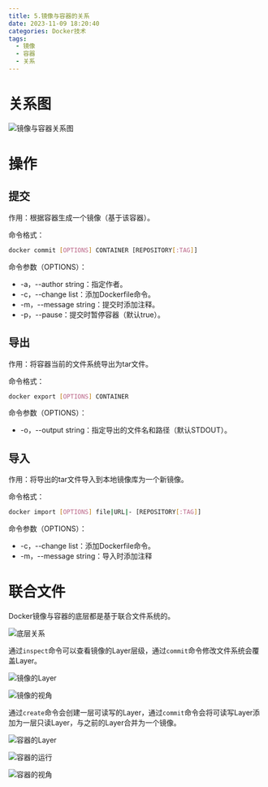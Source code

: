 ```yaml
---
title: 5.镜像与容器的关系
date: 2023-11-09 18:20:40
categories: Docker技术
tags: 
  - 镜像
  - 容器
  - 关系
---
```


# 关系图

![镜像与容器关系图](image-20231109182315023.png "关系图")

# 操作

## 提交

作用：根据容器生成一个镜像（基于该容器）。

命令格式：

```bash
docker commit [OPTIONS] CONTAINER [REPOSITORY[:TAG]]
```

命令参数（OPTIONS）：

* -a，--author string：指定作者。
* -c，--change list：添加Dockerfile命令。
* -m，--message string：提交时添加注释。
* -p，--pause：提交时暂停容器（默认true）。

## 导出

作用：将容器当前的文件系统导出为tar文件。

命令格式：

```bash
docker export [OPTIONS] CONTAINER
```

命令参数（OPTIONS）：

* -o，--output string：指定导出的文件名和路径（默认STDOUT）。

## 导入

作用：将导出的tar文件导入到本地镜像库为一个新镜像。

命令格式：

```bash
docker import [OPTIONS] file|URL|- [REPOSITORY[:TAG]]
```

命令参数（OPTIONS）：

* -c，--change list：添加Dockerfile命令。
* -m，--message string：导入时添加注释

# 联合文件

Docker镜像与容器的底层都是基于联合文件系统的。

![底层关系](image-20231109191757777.png "底层关系")

通过`inspect`命令可以查看镜像的Layer层级，通过`commit`命令修改文件系统会覆盖Layer。

![镜像的Layer](image-20231109185812609.png "镜像的Layer")

![镜像的视角](image-20231109190024949.png "镜像的视角")

通过`create`命令会创建一层可读写的Layer，通过`commit`命令会将可读写Layer添加为一层只读Layer，与之前的Layer合并为一个镜像。

![容器的Layer](image-20231109191245557.png "容器的Layer")

![容器的运行](image-20231109191358752.png "容器的运行")

![容器的视角](image-20231109191607957.png "容器的视角")
